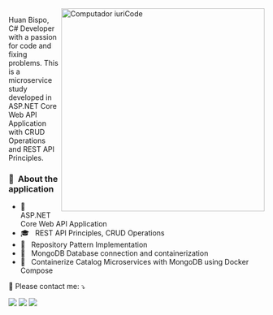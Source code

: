 <img src="https://raw.githubusercontent.com/MicaelliMedeiros/micaellimedeiros/master/image/computer-illustration.png" min-width="400px" max-width="400px" width="400px" align="right" alt="Computador iuriCode">

<p align="left"> 
  Huan Bispo, C# Developer with a passion for code and fixing problems. This is a microservice study developed in ASP.NET Core Web API Application with CRUD Operations and REST API Principles.
</p>

<h3> 🚧 &nbsp;About the application </h3>

- 🤔 &nbsp; ASP.NET Core Web API Application
- 🎓 &nbsp; REST API Principles, CRUD Operations
- 💼 &nbsp; Repository Pattern Implementation
- 🌱 &nbsp; MongoDB Database connection and containerization
- 🐳 &nbsp; Containerize Catalog Microservices with MongoDB using Docker Compose

<p align="left">
  💌 Please contact me: ⤵️
</p>

<p align="left">
  <a href="#" alt="Linkedin">
  <img src="https://img.shields.io/badge/-Linkedin-0e76a8?style=flat-square&logo=Linkedin&logoColor=white&link=https://www.linkedin.com/in/huan-bispo-4813aa1b5/" /></a>

  <a href="#" alt="WhatsApp">
  <img src="https://img.shields.io/badge/-WhatsApp-25d366?style=flat-square&labelColor=25d366&logo=whatsapp&logoColor=white&link=https://wa.me/5511981996729"/></a>

  <a href="#" alt="Instagram">
  <img src="https://img.shields.io/badge/-Instagram-DF0174?style=flat-square&labelColor=DF0174&logo=instagram&logoColor=white&link=https://www.instagram.com/huanbispo/"/></a>
</p>  
